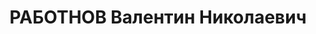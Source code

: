 ---
title: РАБОТНОВ Валентин Николаевич
description: 'Род. 24.05.1901 г.Ярославль, русский, из служащих, обр.: высшее техническое,
  инж.-химик, ленинград.военно-техническая академия, член ВКП(б0 1918-1936г., исключался
  в 1928, 35,36г.г. уч-к ярославского мятежа в 1918г. (отрицал) в 1928г.участие в
  к/р троцкистско-зиновьевской оппозиции в академии, до ареста - з-д №12, инженер
  отдела техн. подготовки производства, прож.: ст.Электросталь Горьк.ж.д., пос.Затишье,
  д.13, кв.1. Арест.: 10.03.37г. УГБ УНКВД МО. Обв.: 58-7,8,11. Приговор: ВК ВС СССР,
  14.11.37г. - 15 лет тюрем.заклчения, п/п 5 лет, конфискация. Обв.: протест пред.
  ВС СССР на приговор ВК ВС сССР, докл.Ульрих. Приговор: пленум ВС СССР, 31.12.39г.
  - переквалифицировать действия Работинова на ст.58-10 ч.1, 8 лет ИТЛ, п/п 5 лет,
  без конфискации. Реабилитация: пленум ВС СССР, 12.09.57г.'
---